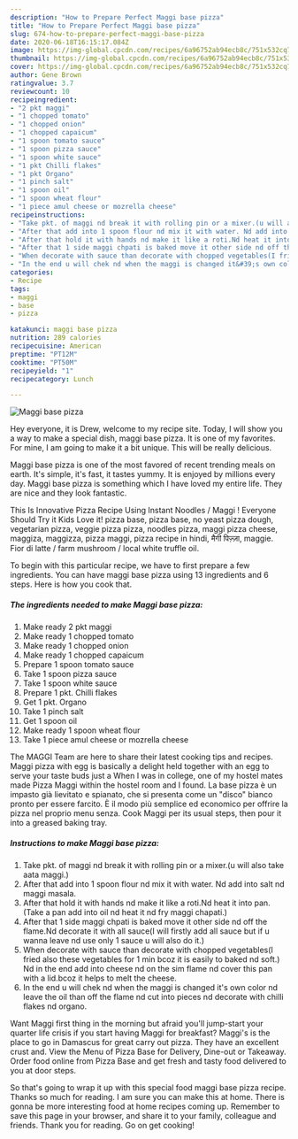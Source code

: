 ```yaml
---
description: "How to Prepare Perfect Maggi base pizza"
title: "How to Prepare Perfect Maggi base pizza"
slug: 674-how-to-prepare-perfect-maggi-base-pizza
date: 2020-06-18T16:15:17.084Z
image: https://img-global.cpcdn.com/recipes/6a96752ab94ecb8c/751x532cq70/maggi-base-pizza-recipe-main-photo.jpg
thumbnail: https://img-global.cpcdn.com/recipes/6a96752ab94ecb8c/751x532cq70/maggi-base-pizza-recipe-main-photo.jpg
cover: https://img-global.cpcdn.com/recipes/6a96752ab94ecb8c/751x532cq70/maggi-base-pizza-recipe-main-photo.jpg
author: Gene Brown
ratingvalue: 3.7
reviewcount: 10
recipeingredient:
- "2 pkt maggi"
- "1 chopped tomato"
- "1 chopped onion"
- "1 chopped capaicum"
- "1 spoon tomato sauce"
- "1 spoon pizza sauce"
- "1 spoon white sauce"
- "1 pkt Chilli flakes"
- "1 pkt Organo"
- "1 pinch salt"
- "1 spoon oil"
- "1 spoon wheat flour"
- "1 piece amul cheese or mozrella cheese"
recipeinstructions:
- "Take pkt. of maggi nd break it with rolling pin or a mixer.(u will also take aata maggi.)"
- "After that add into 1 spoon flour nd mix it with water. Nd add into salt nd maggi masala."
- "After that hold it with hands nd make it like a roti.Nd heat it into pan. (Take a pan add into oil nd heat it nd fry maggi chapati.)"
- "After that 1 side maggi chpati is baked move it other side nd off the flame.Nd decorate it with all sauce(I will firstly add all sauce but if u wanna leave nd use only 1 sauce u will also do it.)"
- "When decorate with sauce than decorate with chopped vegetables(I fried also these vegetables for 1 min bcoz it is easily to baked nd soft.) Nd in the end add into cheese nd on the sim flame nd cover this pan with a lid.bcoz it helps to melt the cheese."
- "In the end u will chek nd when the maggi is changed it&#39;s own color nd leave the oil than off the flame nd cut into pieces nd decorate with chilli flakes nd organo."
categories:
- Recipe
tags:
- maggi
- base
- pizza

katakunci: maggi base pizza 
nutrition: 289 calories
recipecuisine: American
preptime: "PT12M"
cooktime: "PT50M"
recipeyield: "1"
recipecategory: Lunch

---
```



![Maggi base pizza](https://img-global.cpcdn.com/recipes/6a96752ab94ecb8c/751x532cq70/maggi-base-pizza-recipe-main-photo.jpg)

Hey everyone, it is Drew, welcome to my recipe site. Today, I will show you a way to make a special dish, maggi base pizza. It is one of my favorites. For mine, I am going to make it a bit unique. This will be really delicious.

Maggi base pizza is one of the most favored of recent trending meals on earth. It's simple, it's fast, it tastes yummy. It is enjoyed by millions every day. Maggi base pizza is something which I have loved my entire life. They are nice and they look fantastic.

This Is Innovative Pizza Recipe Using Instant Noodles / Maggi ! Everyone Should Try it Kids Love it! pizza base, pizza base, no yeast pizza dough, vegetarian pizza, veggie pizza pizza, noodles pizza, maggi pizza cheese, maggiza, maggizza, pizza maggi, pizza recipe in hindi, मैगी पिज़्ज़ा, maggie. Fior di latte / farm mushroom / local white truffle oil.


To begin with this particular recipe, we have to first prepare a few ingredients. You can have maggi base pizza using 13 ingredients and 6 steps. Here is how you cook that.

<!--inarticleads1-->

##### The ingredients needed to make Maggi base pizza:

1. Make ready 2 pkt maggi
1. Make ready 1 chopped tomato
1. Make ready 1 chopped onion
1. Make ready 1 chopped capaicum
1. Prepare 1 spoon tomato sauce
1. Take 1 spoon pizza sauce
1. Take 1 spoon white sauce
1. Prepare 1 pkt. Chilli flakes
1. Get 1 pkt. Organo
1. Take 1 pinch salt
1. Get 1 spoon oil
1. Make ready 1 spoon wheat flour
1. Take 1 piece amul cheese or mozrella cheese


The MAGGI Team are here to share their latest cooking tips and recipes. Maggi pizza with egg is basically a delight held together with an egg to serve your taste buds just a When I was in college, one of my hostel mates made Pizza Maggi within the hostel room and I found. La base pizza è un impasto già lievitato e spianato, che si presenta come un &#34;disco&#34; bianco pronto per essere farcito. È il modo più semplice ed economico per offrire la pizza nel proprio menu senza. Cook Maggi per its usual steps, then pour it into a greased baking tray. 

<!--inarticleads2-->

##### Instructions to make Maggi base pizza:

1. Take pkt. of maggi nd break it with rolling pin or a mixer.(u will also take aata maggi.)
1. After that add into 1 spoon flour nd mix it with water. Nd add into salt nd maggi masala.
1. After that hold it with hands nd make it like a roti.Nd heat it into pan. (Take a pan add into oil nd heat it nd fry maggi chapati.)
1. After that 1 side maggi chpati is baked move it other side nd off the flame.Nd decorate it with all sauce(I will firstly add all sauce but if u wanna leave nd use only 1 sauce u will also do it.)
1. When decorate with sauce than decorate with chopped vegetables(I fried also these vegetables for 1 min bcoz it is easily to baked nd soft.) Nd in the end add into cheese nd on the sim flame nd cover this pan with a lid.bcoz it helps to melt the cheese.
1. In the end u will chek nd when the maggi is changed it&#39;s own color nd leave the oil than off the flame nd cut into pieces nd decorate with chilli flakes nd organo.


Want Maggi first thing in the morning but afraid you&#39;ll jump-start your quarter life crisis if you start having Maggi for breakfast? Maggi&#39;s is the place to go in Damascus for great carry out pizza. They have an excellent crust and. View the Menu of Pizza Base for Delivery, Dine-out or Takeaway. Order food online from Pizza Base and get fresh and tasty food delivered to you at door steps. 

So that's going to wrap it up with this special food maggi base pizza recipe. Thanks so much for reading. I am sure you can make this at home. There is gonna be more interesting food at home recipes coming up. Remember to save this page in your browser, and share it to your family, colleague and friends. Thank you for reading. Go on get cooking!
